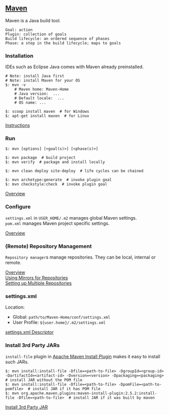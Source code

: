 ## [Maven](https://maven.apache.org/)

Maven is a Java build tool.  

```
Goal: action
Plugin: collection of goals
Build lifecycle: an ordered sequence of phases
Phase: a step in the build lifecycle; maps to goals
```

### Installation

IDEs such as Eclipse Java comes with Maven already preinstalled.  

```
# Note: install Java first
# Note: install Maven for your OS
$: mvn -v
    # Maven home: Maven-Home
    # Java version:  ...
    # Default locale:  ...
    # OS name: ...
```

```
$: scoop install maven  # for Windows
$: apt-get install maven  # for Linux
```

[Instructions](AboutMaven/Use/Install)

### Run

```
$: mvn [options] [<goal(s)>] [<phase(s)>]

$: mvn package  # build project
$: mvn verify  # package and install locally

$: mvn clean deploy site-deploy  # life cycles can be chained

$: mvn archetype:generate  # invoke plugin goal
$: mvn checkstyle:check  # invoke plugin goal
```

[Overview](AboutMaven/Use/Run)

### Configure

`settings.xml` in `USER_HOME/.m2` manages global Maven settings.  
`pom.xml` manages Maven project specific settings.  

[Overview](AboutMaven/Use/Configure)

### (Remote) Repository Management

`Repository manager`s manage repositories. They can be local, internal or remote.  

[Overview](Docs/UserCentre/Repositories)  
[Using Mirrors for Repositories](Docs/UserCentre/Repositories/MirrorSettings)  
[Setting up Multiple Repositories](Docs/UserCentre/Repositories/UsingMultipleRepositories)  

### settings.xml

Location:
* Global: `path/to/Maven-Home/conf/settings.xml`
* User Profile: `${user.home}/.m2/settings.xml`

[settings.xml Descriptor](Ref/MavenSettings)

### Install 3rd Party JARs

`install-file` plugin in [Apache Maven Install Plugin](https://maven.apache.org/plugins/maven-install-plugin/) makes it easy to install such JARs.  

```
$: mvn install:install-file -Dfile=<path-to-file> -DgroupId=<group-id> -DartifactId=<artifact-id> -Dversion=<version> -Dpackaging=<packaging>  # install JAR without the POM file
$: mvn install:install-file -Dfile=<path-to-file> -DpomFile=<path-to-pomfile>  # install JAR if it has POM file
$: mvn org.apache.maven.plugins:maven-install-plugin:2.5.2:install-file -Dfile=<path-to-file>  # install JAR if it was built by maven
```

[Install 3rd Party JAR](Docs/UserCentre/Repositories/InstallToLocal)  
